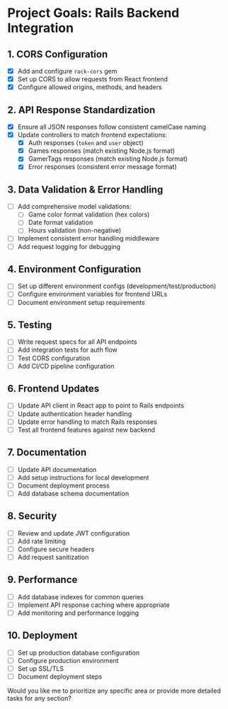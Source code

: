 # Project Goals: Rails Backend Integration

## 1. CORS Configuration

- [x] Add and configure `rack-cors` gem
- [x] Set up CORS to allow requests from React frontend
- [x] Configure allowed origins, methods, and headers

## 2. API Response Standardization

- [x] Ensure all JSON responses follow consistent camelCase naming
- [x] Update controllers to match frontend expectations:
  - [x] Auth responses (`token` and `user` object)
  - [x] Games responses (match existing Node.js format)
  - [x] GamerTags responses (match existing Node.js format)
  - [x] Error responses (consistent error message format)

## 3. Data Validation & Error Handling

- [ ] Add comprehensive model validations:
  - [ ] Game color format validation (hex colors)
  - [ ] Date format validation
  - [ ] Hours validation (non-negative)
- [ ] Implement consistent error handling middleware
- [ ] Add request logging for debugging

## 4. Environment Configuration

- [ ] Set up different environment configs (development/test/production)
- [ ] Configure environment variables for frontend URLs
- [ ] Document environment setup requirements

## 5. Testing

- [ ] Write request specs for all API endpoints
- [ ] Add integration tests for auth flow
- [ ] Test CORS configuration
- [ ] Add CI/CD pipeline configuration

## 6. Frontend Updates

- [ ] Update API client in React app to point to Rails endpoints
- [ ] Update authentication header handling
- [ ] Update error handling to match Rails responses
- [ ] Test all frontend features against new backend

## 7. Documentation

- [ ] Update API documentation
- [ ] Add setup instructions for local development
- [ ] Document deployment process
- [ ] Add database schema documentation

## 8. Security

- [ ] Review and update JWT configuration
- [ ] Add rate limiting
- [ ] Configure secure headers
- [ ] Add request sanitization

## 9. Performance

- [ ] Add database indexes for common queries
- [ ] Implement API response caching where appropriate
- [ ] Add monitoring and performance logging

## 10. Deployment

- [ ] Set up production database configuration
- [ ] Configure production environment
- [ ] Set up SSL/TLS
- [ ] Document deployment steps

Would you like me to prioritize any specific area or provide more detailed tasks for any section? 
